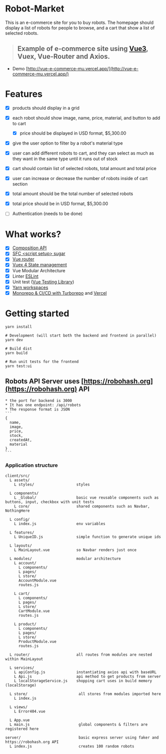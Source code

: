 # Robot-Market

This is an e-commerce site for you to buy robots. The homepage should display a list of robots for people to browse, and a cart that show a list of selected robots.

> ## Example of e-commerce site using [Vue3](https://v3.vuejs.org/), Vuex, Vue-Router and Axios.

- Demo [http://vue-e-commerce-mu.vercel.app/](http://vue-e-commerce-mu.vercel.app/)

# Features
- [X] products should display in a grid
- [X] each robot should show image, name, price, material, and button to add to cart
  - [X] price should be displayed in USD format, $5,300.00
- [X] give the user option to filter by a robot's material type
- [X] user can add different robots to cart, and they can select as much as they want in the same type until it runs out of stock
- [X] cart should contain list of selected robots, total amount and total price
- [X] user can increase or decrease the number of robots inside of cart section
- [X] total amount should be the total number of selected robots
- [X] total price should be in USD format, $5,300.00
- [ ] Authentication (needs to be done)


# What works?

- [x] [Composition API](https://composition-api.vuejs.org/)
- [x] [SFC \<script setup> sugar](https://v3.vuejs.org/api/sfc-script-setup.html)
- [x] [Vue router](https://next.router.vuejs.org/)
- [x] [Vuex 4 State management](https://vuex.vuejs.org/)
- [x] Vue Modular Architecture
- [x] Linter [ESLint](https://eslint.vuejs.org/)
- [x] Unit test ([Vue Testing Library](https://testing-library.com/docs/vue-testing-library/intro))
- [x] [Yarn workspaces](https://classic.yarnpkg.com/lang/en/docs/workspaces/)
- [x] [Monorepo & CI/CD with Turborepo](https://turborepo.org/) and [Vercel](https://vercel.com/?utm_source=turborepo.org&utm_medium=referral&utm_campaign=docs-link)

# Getting started

```shell script
yarn install

# Development (will start both the backend and frontend in parallel)
yarn dev

# Build dist
yarn build

# Run unit tests for the frontend
yarn test:ui

```

## Robots API Server uses [https://robohash.org](https://robohash.org) API
    * the port for backend is 3000
    * It has one endpoint: /api/robots
    * The response format is JSON
    ```
    {
      name,
      image,
      price,
      stock,
      createdAt,
      material
    }
    ```

### Application structure
```shell script
client/src/
  L assets/
    L styles/                   styles

  L components/
    L _Global/                  basic vue reusable components such as buttons, input, checkbox with unit tests
    L core/                     shared components such as Navbar, NothingHere

  L config/
    L index.js                  env variables

  L features/
    L UniqueID.js               simple function to generate unique ids

  L layouts/
    L MainLayout.vue            so Navbar renders just once

  L modules/                    modular architecture
    L account/
      L components/
      L pages/
      L store/
      AccountModule.vue
      routes.js

    L cart/
      L components/
      L pages/
      L store/
      CartModule.vue
      routes.js

    L product/
      L components/
      L pages/
      L store/
      ProductModule.vue
      routes.js

  L router/                     all routes from modules are nested within MainLayout

  L services/
    L apiConfig.js              instantiating axios api with baseURL
    L Api.js                    api method to get products from server
    L localStorageService.js    shopping cart uses in build memory (localStorage)

  L store/                       all stores from modules imported here
    L index.js

  L views/
    L Error404.vue

  L App.vue
  L main.js                      global components & filters are registered here

server/                          basic express server using faker and https://robohash.org API
  L index.js                     creates 100 random robots
```
